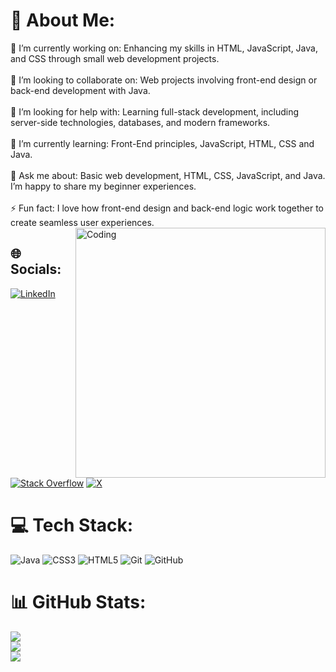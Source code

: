 
# 💫 About Me:
🔭 I’m currently working on: Enhancing my skills in HTML, JavaScript, Java, and CSS through small web development projects.<br><br>👯 I’m looking to collaborate on: Web projects involving front-end design or back-end development with Java.<br><br>🤝 I’m looking for help with: Learning full-stack development, including server-side technologies, databases, and modern frameworks.<br><br>🌱 I’m currently learning: Front-End principles, JavaScript, HTML, CSS and Java.<br><br>💬 Ask me about: Basic web development, HTML, CSS, JavaScript, and Java. I’m happy to share my beginner experiences.<br><br>⚡ Fun fact: I love how front-end design and back-end logic work together to create seamless user experiences.
<img align="right" alt="Coding" width="400" src="https://media0.giphy.com/media/v1.Y2lkPTc5MGI3NjExbm5pYnB0MG92dmtrOTR1MzBxb21ybnIxNGF0Y2pneWwzNm5wNG1mNyZlcD12MV9pbnRlcm5hbF9naWZfYnlfaWQmY3Q9Zw/HzPtbOKyBoBFsK4hyc/giphy.webp">

## 🌐 Socials:
[![LinkedIn](https://img.shields.io/badge/LinkedIn-%230077B5.svg?logo=linkedin&logoColor=white)](https://linkedin.com/in/https://www.linkedin.com/in/shivane-rana-77982b2a5/overlay/about-this-profile/) [![Stack Overflow](https://img.shields.io/badge/-Stackoverflow-FE7A16?logo=stack-overflow&logoColor=white)](https://stackoverflow.com/users/23520673) [![X](https://img.shields.io/badge/X-black.svg?logo=X&logoColor=white)](https://x.com/@shivane_rana) 

# 💻 Tech Stack:
![Java](https://img.shields.io/badge/java-%23ED8B00.svg?style=for-the-badge&logo=openjdk&logoColor=white) ![CSS3](https://img.shields.io/badge/css3-%231572B6.svg?style=for-the-badge&logo=css3&logoColor=white) ![HTML5](https://img.shields.io/badge/html5-%23E34F26.svg?style=for-the-badge&logo=html5&logoColor=white) ![Git](https://img.shields.io/badge/git-%23F05033.svg?style=for-the-badge&logo=git&logoColor=white) ![GitHub](https://img.shields.io/badge/github-%23121011.svg?style=for-the-badge&logo=github&logoColor=white)
# 📊 GitHub Stats:
![](https://github-readme-stats.vercel.app/api?username=ShivaneRana&theme=radical&hide_border=true&include_all_commits=false&count_private=false)<br/>
![](https://github-readme-streak-stats.herokuapp.com/?user=ShivaneRana&theme=radical&hide_border=true)<br/>
![](https://github-readme-stats.vercel.app/api/top-langs/?username=ShivaneRana&theme=radical&hide_border=true&include_all_commits=false&count_private=false&layout=compact)

<!-- Proudly created with GPRM ( https://gprm.itsvg.in ) -->
